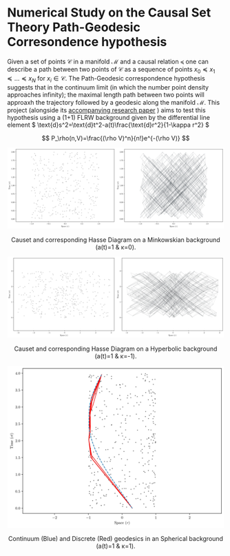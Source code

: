 # Numerical Study on the Causal Set Theory Path-Geodesic Corresondence hypothesis
Given a set of points $\mathcal{C}$ in a manifold $\mathcal{M}$ and a causal relation $\preceq$ one can describe a path between two points of $\mathcal{C}$ as a sequence of points $x_0\preceq x_1 \preceq\dots \preceq x_N$ for $x_i\in\mathcal{C}$. The Path-Geodesic correspondence hypothesis suggests that in the continuum limit (in which the number point density approaches infinity); the maximal length path between two points will approaxh the trajectory followed by a geodesic along the manifold $\mathcal{M}$. This project (alongside its [accompanying research paper]([https://github.com/user/repo/blob/branch/other_file.md](https://github.com/Cano-Jones/Causal-Set-Theory-Path-Geodesics-Correspondence/blob/main/Numerical_Correspondence_Between_FLRW_Geodesics_in_Causal_Sets_and_the_Continuum.pdf))
) aims to test this hypothesis using a (1+1) FLRW background given by the differential line element $ \text{d}s^2=\text{d}t^2-a(t)\frac{\text{d}r^2}{1-\kappa r^2} $

$$
P_\rho(n,V)=\frac{(\rho V)^n}{n!}e^{-(\rho V)}
$$

<div align="center">
    <img src="Images/Causet_&_Hasse_Minkowski.jpg"/>
    <p>Causet and corresponding Hasse Diagram on a Minkowskian background (a(t)=1 & κ=0).</p>
</div>
<div align="center">
    <img src="Images/Causet_&_Hasse_Hyperbolic.jpg"/>
    <p>Causet and corresponding Hasse Diagram on a Hyperbolic background (a(t)=1 & κ=-1).</p>
</div>

<div align="center">
    <img src="Images/Correspondence_Spherical.jpg"/>
    <p>Continuum (Blue) and Discrete (Red) geodesics in an Spherical background (a(t)=1 & κ=1).</p>
</div>
